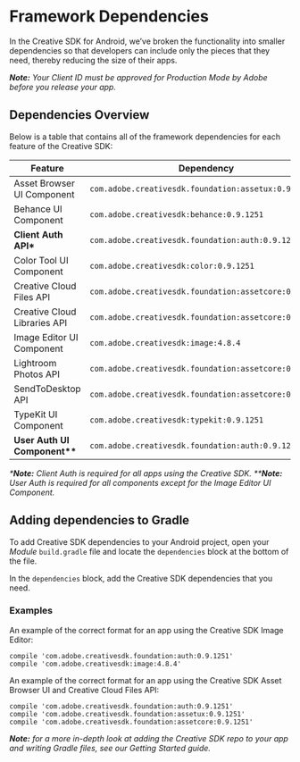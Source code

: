 # Framework Dependencies

In the Creative SDK for Android, we’ve broken the functionality into smaller dependencies so that developers can include only the pieces that they need, thereby reducing the size of their apps.

_**Note:** Your Client ID must be approved for Production Mode by Adobe before you release your app._

## Dependencies Overview

Below is a table that contains all of the framework dependencies for each feature of the Creative SDK:

|Feature   						|Dependency			  									|
|---							|---													|
|Asset Browser UI Component 	|`com.adobe.creativesdk.foundation:assetux:0.9.1251`	|
|Behance UI Component   		|`com.adobe.creativesdk:behance:0.9.1251`				|
|**Client Auth API\***			|`com.adobe.creativesdk.foundation:auth:0.9.1251`		|
|Color Tool UI Component   		|`com.adobe.creativesdk:color:0.9.1251`					|
|Creative Cloud Files API   	|`com.adobe.creativesdk.foundation:assetcore:0.9.1251`	|
|Creative Cloud Libraries API	|`com.adobe.creativesdk.foundation:assetcore:0.9.1251`	|
|Image Editor UI Component  	|`com.adobe.creativesdk:image:4.8.4`					|
|Lightroom Photos API   		|`com.adobe.creativesdk.foundation:assetcore:0.9.1251`	|
|SendToDesktop API   			|`com.adobe.creativesdk.foundation:assetcore:0.9.1251`	|
|TypeKit UI Component			|`com.adobe.creativesdk:typekit:0.9.1251`				|
|**User Auth UI Component\*\***	|`com.adobe.creativesdk.foundation:auth:0.9.1251`		|

_\***Note:** Client Auth is required for all apps using the Creative SDK._
_\*\***Note:** User Auth is required for all components except for the Image Editor UI Component._

## Adding dependencies to Gradle
To add Creative SDK dependencies to your Android project, open your _Module_ `build.gradle` file and locate the `dependencies` block at the bottom of the file.

In the `dependencies` block, add the Creative SDK dependencies that you need.


### Examples
An example of the correct format for an app using the Creative SDK Image Editor:

```
compile 'com.adobe.creativesdk.foundation:auth:0.9.1251'
compile 'com.adobe.creativesdk:image:4.8.4'
```

An example of the correct format for an app using the Creative SDK Asset Browser UI and Creative Cloud Files API:

```
compile 'com.adobe.creativesdk.foundation:auth:0.9.1251'
compile 'com.adobe.creativesdk.foundation:assetux:0.9.1251'
compile 'com.adobe.creativesdk.foundation:assetcore:0.9.1251'
```

_**Note:** for a more in-depth look at adding the Creative SDK repo to your app and writing Gradle files, see our Getting Started guide._
